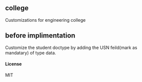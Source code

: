 ## college

Customizations for engineering college

## before implimentation
Customize the student doctype by adding the USN feild(mark as mandatary) of type data.
#### License

MIT
